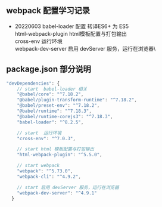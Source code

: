 ## webpack 配置学习记录
- 20220603
    babel-loader 配置 转译ES6+ 为 ES5\
    html-webpack-plugin  html模板配置与打包输出\
    cross-env 运行环境\
    webpack-dev-server 启用 devServer 服务，运行在浏览器\

## package.json 部分说明
```js
"devDependencies": {
    // start  babel-loader 相关
    "@babel/core": "^7.18.2",
    "@babel/plugin-transform-runtime": "^7.18.2",
    "@babel/preset-env": "^7.18.2",
    "@babel/runtime": "^7.18.3",
    "@babel/runtime-corejs3": "^7.18.3",
    "babel-loader": "^8.2.5",

    // start  运行环境
    "cross-env": "^7.0.3",

    // start html 模板配置与打包输出
    "html-webpack-plugin": "^5.5.0",

    // start webpack
    "webpack": "^5.73.0",
    "webpack-cli": "^4.9.2",

    // start 启用 devServer 服务，运行在浏览器
    "webpack-dev-server": "^4.9.1"
  }
```
